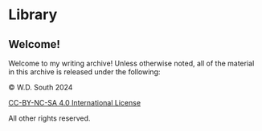# Library

## Welcome!

Welcome to my writing archive! Unless otherwise noted, all of the material in this archive is released under the following: 

&copy; W.D. South 2024

[CC-BY-NC-SA 4.0 International License](https://creativecommons.org/licenses/by-nc-sa/4.0/deed.en)

All other rights reserved. 